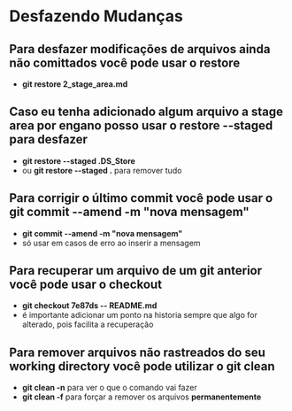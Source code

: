 # Desfazendo Mudanças

## Para desfazer modificações de arquivos ainda não comittados você pode usar o restore

* **git restore 2_stage_area.md**

## Caso eu tenha adicionado algum arquivo a stage area por engano posso usar o restore --staged para desfazer

* **git restore --staged .DS_Store**
* ou **git restore --staged .** para remover tudo

## Para corrigir o último commit você pode usar o git commit --amend -m "nova mensagem"

* **git commit --amend -m "nova mensagem"**
* só usar em casos de erro ao inserir a mensagem

## Para recuperar um arquivo de um git anterior você pode usar o checkout

* **git checkout 7e87ds -- README.md**
* é importante adicionar um ponto na historia sempre que algo for alterado, pois facilita a recuperação

## Para remover arquivos não rastreados do seu working directory você pode utilizar o git clean

* **git clean -n** para ver o que o comando vai fazer
* **git clean -f** para forçar a remover os arquivos **permanentemente**

